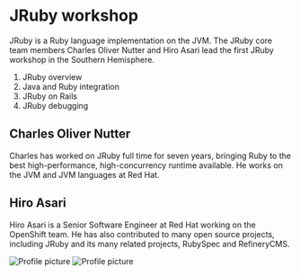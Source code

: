 # JRuby workshop

JRuby is a Ruby language implementation on the JVM. The JRuby core team
members Charles Oliver Nutter and Hiro Asari lead the first JRuby
workshop in the Southern Hemisphere.

1. JRuby overview
1. Java and Ruby integration
1. JRuby on Rails
1. JRuby debugging

## Charles Oliver Nutter

Charles has worked on JRuby full time for seven years, bringing Ruby to
the best high-performance, high-concurrency runtime available. He works on
the JVM and JVM languages at Red Hat.

## Hiro Asari

Hiro Asari is a Senior Software Engineer at Red Hat working on the
OpenShift team.
He has also contributed to many open source projects, including JRuby
and its many related projects, RubySpec and RefineryCMS.

![Profile picture](https://raw.github.com/headius/rubyconfau-2013-cfp/7dcf8b7bf440c27ac168dc7dae40fcee1fe0e8f5/charles_nutter-exploring_jruby/profile_picture.jpeg)
![Profile picture](https://si0.twimg.com/profile_images/1363742264/mugshot.jpg)
